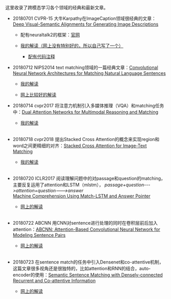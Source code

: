 这里收录了跨模态学习各个领域的经典和最新文章。

- 20180701 CVPR-15 大牛Karpathy在ImageCaption领域很经典的文章：[Deep Visual-Semantic Alignments for Generating Image Descriptions](https://arxiv.org/abs/1412.2306)
  - 配有neuraltalk2的框架：[官网](https://cs.stanford.edu/people/karpathy/deepimagesent/)
  
  - [我的解读（网上没有特别好的，所以自己写了一个）](https://zhuanlan.zhihu.com/p/38625539)
  
	- [配有代码注释](https://github.com/Wangt-CN/Annotation-by-W.t)

- 20180712 NIPS2014 text matching领域的一篇经典文章：[Convolutional Neural Network Architectures for Matching Natural Language Sentences](http://www.hangli-hl.com/uploads/3/1/6/8/3168008/hu-etal-nips2014.pdf)
	- [我的解读](https://zhuanlan.zhihu.com/p/39633358)
	
	- [网上比较好的解读](https://blog.csdn.net/wangqingbaidu/article/details/79286280?from=groupmessage)


- 20180714 cvpr2017 将注意力机制引入多媒体推理（VQA）和matching任务中：[Dual Attention Networks for Multimodal Reasoning and Matching](https://arxiv.org/abs/1611.00471)
	- [我的解读](https://zhuanlan.zhihu.com/p/39764622)
<br/><br/>

- 20180718 cvpr2018 提出Stacked Cross Attention的概念来实现region和word之间更精细的对齐：[Stacked Cross Attention for Image-Text Matching](https://arxiv.org/abs/1803.08024)
	- [我的解读](https://zhuanlan.zhihu.com/p/40198445) 
<br/><br/>	

- 20180720 ICLR2017 阅读理解问题中的对passage和question的matching，主要反复运用了attention和LSTM（mlstm），
*passage+question--->attention+question--->answer*   
[Machine Comprehension Using Match-LSTM and Answer Pointer](https://arxiv.org/abs/1608.07905)
	- [网上的解读](https://zhuanlan.zhihu.com/p/23459263)
<br/><br/>

- 20180722 ABCNN 用CNN对sentence进行处理的同时在卷积层前后加入attention：[ABCNN: Attention-Based Convolutional Neural Network for Modeling Sentence Pairs](https://arxiv.org/abs/1512.05193v1)
	- [网上的解读](https://blog.csdn.net/u014029197/article/details/80348047)
<br/><br/>

- 20180723 在sentence match的任务中引入Densenet和co-attentive机制，这篇文章很多视角还是很独特的，比如attention和RNN的结合，auto-encoder的使用：[Semantic Sentence Matching with Densely-connected Recurrent and Co-attentive Information](https://arxiv.org/abs/1805.11360?context=cs.CL)
	- [网上的解读](https://www.paperweekly.site/papers/2082)